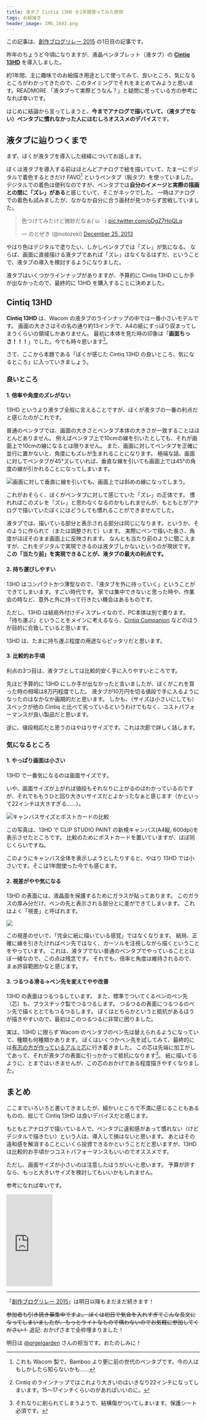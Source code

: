 ```yaml
---
title: 液タブ Cintiq 13HD を1年間使ってみた感想
tags: お絵描き
header_image: IMG_1643.png
---
```


<div class="panel panel-info">
  <div class="panel-body">
    <span class="fa fa-info-circle"></span> この記事は、<a href="http://www.adventar.org/calendars/1294">創作ブログリレー 2015</a> の1日目の記事です。
  </div>
</div>

昨年のちょうど今頃になりますが、液晶ペンタブレット（液タブ）の [**Cintiq 13HD**](http://www.wacom.com/ja-jp/products/pen-displays/cintiq-13-hd) を導入しました。

約1年間、主に趣味でのお絵描き用途として使ってみて、良いところ、気になるところがわかってきたので、このタイミングでそれをまとめてみようと思います。READMORE
「液タブって実際どうなん？」と疑問に思っている方の参考になれば幸いです。

はじめに結論から言ってしまうと、**今までアナログで描いていて、（液タブでない）ペンタブに慣れなかった人にはむしろオススメのデバイス**です。


## 液タブに辿りつくまで

まず、ぼくが液タブを導入した経緯についてお話します。

ぼくは液タブを導入する前はほとんどアナログで絵を描いていて、たまーにデジタルで着色するときだけ FAVO[^1] というペンタブ（板タブ）を使っていました。
デジタルでの着色は便利なのですが、ペンタブでは**自分のイメージと実際の描画との間に「ズレ」がある**と感じていて、そこがネックでした。
一時はアナログでの着色も試みましたが、なかなか自分に合う画材が見つからず苦戦していました。

<p>
<blockquote class="twitter-tweet" lang="en"><p lang="ja" dir="ltr">色つけてみたけど微妙だなぁ(´ω｀) <a href="http://t.co/oDgZ7HoQLq">pic.twitter.com/oDgZ7HoQLq</a></p>&mdash; のとぜき (@notozeki) <a href="https://twitter.com/notozeki/status/415846834041389057">December 25, 2013</a></blockquote>
</p>

やはり色はデジタルで塗りたい、しかしペンタブでは「ズレ」が気になる。
ならば、画面に直接描ける液タブであれば「ズレ」はなくなるはずだ、ということで、液タブの導入を検討するようになりました。

液タブはいくつかラインナップがありますが、予算的に Cintiq 13HD にしか手が出なかったので、最終的に 13HD を購入することに決めました。


## Cintiq 13HD

**Cintiq 13HD** は、Wacom の液タブのラインナップの中では一番小さいモデルです。
画面の大きさはその名の通り約13インチで、A4の紙にすっぽり収まってしまうくらいの領域しかありません。
最初に本体を見た時の印象は「**画面ちっさ！！！**」でした。今でも時々思います[^2]。

さて、ここから本題である「ぼくが感じた Cintiq 13HD の良いところ、気になるところ」に入っていきましょう。

### 良いところ

#### 1. 倍率や角度のズレがない

13HD というより液タブ全般に言えることですが、ぼくが液タブの一番の利点だと感じたのがこれです。

普通のペンタブでは、画面の大きさとペンタブ本体の大きさが一致することはほとんどありません。
例えばペンタブ上で10cmの線を引いたとしても、それが画面上で10cmの線になるとは限りません。
また、画面に対してペンタブを正確に並行に置かないと、角度にもズレが生まれることになります。
極端な話、画面に対してペンタブが45°ズレていれば、垂直な線を引いても画面上では45°の角度の線が引かれることになってしまいます。

![画面に対して垂直に線を引いても、画面上では斜めの線になってしまう。](201512121350.png)

これがおそらく、ぼくがペンタブに対して感じていた「ズレ」の正体です。
慣れればこのズレを「ズレ」と思わなくなるのかもしれませんが、もともとがアナログで描いていたぼくにはどうしても慣れることができませんでした。

液タブでは、描いている部分と表示される部分は同じになります。というか、そのように作られて（または調整されて）います。
実際にペンで描いた長さ、角度がほぼそのまま画面上に反映されます。
なんとも当たり前のように聞こえますが、これをデジタルで実現できるのは液タブしかないというのが現状です。
**この「当たり前」を実現できることが、液タブの最大の利点です。**


#### 2. 持ち運びしやすい

13HD はコンパクトかつ薄型なので、「液タブを外に持っていく」ということができてしまいます。すごい時代です。
家では集中できないと思った時や、作業会の時など、意外と外に持って行きたい機会はあるものです。

ただし、13HD は結局外付けディスプレイなので、PC本体は別で要ります。
「持ち運ぶ」ということをメインに考えるなら、[Cintiq Companion](http://www.wacom.com/ja-jp/products/pen-displays/cintiq-companion-2) などのほうが目的に合致していると思います。

13HD は、たまに持ち運ぶ程度の用途ならピッタリだと思います。


#### 3. 比較的お手頃

利点の3つ目は、液タブとしては比較的安く手に入りやすいところです。

先ほど予算的に 13HD にしか手が出なかったと言いましたが、ぼくがこれを買った時の相場は8万円程度でした。
液タブが10万円を切る値段で手に入るようになったのはなかなか画期的だと思います。
しかも、（サイズは小さいにしても）スペックが他の Cintiq と比べて劣っているというわけでもなく、コストパフォーマンスが良い製品だと思います。

逆に、値段相応だと思うのはやはりサイズです。これは次節で詳しく話します。


### 気になるところ

#### 1. やっぱり画面は小さい

13HD で一番気になるのは画面サイズです。

いや、画面サイズが上がれば値段もそれなりに上がるのはわかっているのですが、それでももうひと回り大きいサイズだとよかったなぁと感じます（かといって22インチは大きすぎる……）。

![キャンバスサイズとポストカードの比較](IMG_0195.png)

この写真は、13HD で CLIP STUDIO PAINT の新規キャンバス(A4縦, 600dpi)を表示させたところです。
比較のためにポストカードを置いていますが、ほぼ同じくらいですね。

このようにキャンバス全体を表示しようとしたりすると、やはり 13HD では小さいです。そこは1年間使った今でも感じます。


#### 2. 視差がやや気になる

13HD の表面には、液晶面を保護するためにガラスが貼ってあります。
このガラスの厚み分だけ、ペンの先と表示される部分とに差ができてしまいます。
これはよく「視差」と呼ばれます。

![](sisa.gif)

この視差のせいで、「完全に紙に描いている感覚」ではなくなります。
結局、正確に線を引きたければペン先ではなく、カーソルを注視しながら描くということをやっています。
これは、液タブでない普通のペンタブでやっていることとほぼ一緒なので、この点は残念です。
それでも、倍率と角度は維持されるので、まぁ許容範囲かなと感じます。


#### 3. つるつる滑る→ペン先を変えてやや改善

13HD の表面はつるつるしています。
また、標準でついてくるペンのペン先（芯）も、プラスチック製でつるつるします。
つるつるの表面につるつるのペン先で描くととてもつるつるします。
ぼくはどちらかというと抵抗があるほうが描きやすいので、最初はこのつるつるに非常に困りました。

実は、13HD に限らず Wacom のペンタブのペン先は替えられるようになっていて、種類も何種類かあります。
ぼくはいくつかペン先を試してみて、最終的には[有志の方が作っているアルミ芯](http://d.hatena.ne.jp/ddd23/20120930/1348977953)に行き着きました。
この芯は先端に加工がしてあって、それが液タブの表面に引っかかって抵抗になります[^3]。
紙に描いてるように、とまではいきませんが、この芯のおかげである程度描きやすくなりました。

## まとめ

ここまでいろいろと書いてきましたが、細かいところで不満に感じることもあるものの、総じて Cintiq 13HD は良いデバイスだと感じます。

もともとアナログで描いている人で、ペンタブに違和感があって慣れない（けどデジタルで描きたい）という人は、導入して損はないと思います。
あとはその違和感を解消することにいくら投資できるかということだと思いますが、13HD は比較的お手頃かつコストパフォーマンスもいいのでオススメです。

ただし、画面サイズが小さいのは注意したほうがいいと思います。
予算が許すなら、もっと大きいサイズを検討してもいいかもしれません。

参考になれば幸いです。

<iframe src="https://rcm-fe.amazon-adsystem.com/e/cm?lt1=_blank&bc1=cccccc&IS2=1&bg1=FFFFFF&fc1=000000&lc1=0000FF&t=notozeki-22&o=9&p=8&l=as1&m=amazon&f=ifr&ref=qf_sp_asin_til&asins=B0116O4YGE" style="width:120px;height:240px;" scrolling="no" marginwidth="0" marginheight="0" frameborder="0"></iframe>

<hr>

「[創作ブログリレー 2015](http://www.adventar.org/calendars/1294)」は明日以降もまだまだ続きます！

~~参加者も引き続き募集中ですよ。
ぼくは初日で気合を入れすぎてこんな長文になってしまいましたが、もっとライトなもので構わないのでお気軽に参加してください！~~
追記: おかげさまで全枠埋まりました！

明日は [@orgelgarden](https://twitter.com/orgelgarden) さんの担当です。おたのしみに！


[^1]: これも Wacom 製で、Bamboo より更に前の世代のペンタブです。今の人はもしかしたら知らないかも……
[^2]: Cintiq のラインナップではこれより大きいのはいきなり22インチになってしまいます。15〜17インチくらいのがあればいいのに。
[^3]: それなりに削られてしまうようで、結構傷がついてしまいます。保護シート必須です。

